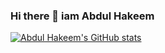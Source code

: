 ### Hi there 👋 iam Abdul Hakeem

[![Abdul Hakeem's GitHub stats](https://github-readme-stats.vercel.app/api?username=abdulhakeem1232)](https://github.com/abdulhakeem1232/github-readme-stats)


